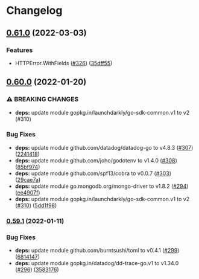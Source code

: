 # Changelog

## [0.61.0](https://github.com/netlify/netlify-commons/compare/v0.60.1...v0.61.0) (2022-03-03)


### Features

* HTTPError.WithFields ([#326](https://github.com/netlify/netlify-commons/issues/326)) ([35dff55](https://github.com/netlify/netlify-commons/commit/35dff55f61dc72b8486f77ebe860c563cce46e87))

## [0.60.0](https://github.com/netlify/netlify-commons/compare/v0.59.1...v0.60.0) (2022-01-20)


### ⚠ BREAKING CHANGES

* **deps:** update module gopkg.in/launchdarkly/go-sdk-common.v1 to v2 (#310)

### Bug Fixes

* **deps:** update module github.com/datadog/datadog-go to v4.8.3 ([#307](https://github.com/netlify/netlify-commons/issues/307)) ([2241418](https://github.com/netlify/netlify-commons/commit/22414185c890dc3bfceb9998a5fb6531a28c6357))
* **deps:** update module github.com/joho/godotenv to v1.4.0 ([#308](https://github.com/netlify/netlify-commons/issues/308)) ([85bf974](https://github.com/netlify/netlify-commons/commit/85bf974ebd8b3f466e136368e33c4d59e8c7063a))
* **deps:** update module github.com/spf13/cobra to v0.0.7 ([#303](https://github.com/netlify/netlify-commons/issues/303)) ([29cae7a](https://github.com/netlify/netlify-commons/commit/29cae7afc618dad3b8fb1ab70377c51fcf862615))
* **deps:** update module go.mongodb.org/mongo-driver to v1.8.2 ([#294](https://github.com/netlify/netlify-commons/issues/294)) ([ee4907f](https://github.com/netlify/netlify-commons/commit/ee4907f0a71a2239075ce93701f8818942f9d751))
* **deps:** update module gopkg.in/launchdarkly/go-sdk-common.v1 to v2 ([#310](https://github.com/netlify/netlify-commons/issues/310)) ([5dd1f98](https://github.com/netlify/netlify-commons/commit/5dd1f98d43c23ab3a02641da5664352d1ea43111))

### [0.59.1](https://github.com/netlify/netlify-commons/compare/v0.59.0...v0.59.1) (2022-01-11)


### Bug Fixes

* **deps:** update module github.com/burntsushi/toml to v0.4.1 ([#299](https://github.com/netlify/netlify-commons/issues/299)) ([6814147](https://github.com/netlify/netlify-commons/commit/6814147f2a9d7770e5ff39f613f73e9964086935))
* **deps:** update module gopkg.in/datadog/dd-trace-go.v1 to v1.34.0 ([#296](https://github.com/netlify/netlify-commons/issues/296)) ([3583176](https://github.com/netlify/netlify-commons/commit/358317674fba72652d2c52a986ff58ace34b818c))
